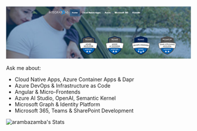 [![header](_images/header.jpg)](https://www.integrations.at)

Ask me about: 

- Cloud Native Apps, Azure Container Apps & Dapr
- Azure DevOps & Infrastructure as Code
- Angular & Micro-Frontends
- Azure AI Studio, OpenAI, Semantic Kernel
- Microsoft Graph & Identity Platform
- Microsoft 365, Teams & SharePoint Development

![arambazamba's Stats](https://github-readme-stats.vercel.app/api?username=alexander-kastil&theme=vue-dark&show_icons=true&hide_border=true&count_private=true)
